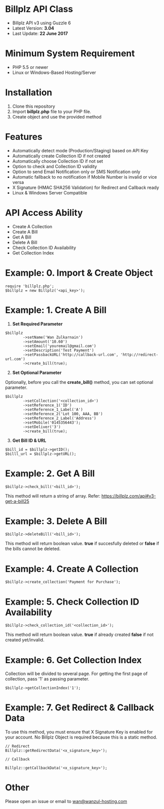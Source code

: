 # Billplz API Class

- Billplz API v3 using Guzzle 6 <br>
- Latest Version: **3.04** <br>
- Last Update: **22 June 2017**

# Minimum System Requirement
- PHP 5.5 or newer
- Linux or Windows-Based Hosting/Server

# Installation

1. Clone this repository
2. Import **billplz.php** file to your PHP file.
3. Create object and use the provided method

# Features

- Automatically detect mode (Production/Staging) based on API Key
- Automatically create Collection ID if not created
- Automatically choose Collection ID if not set
- Option to check and Collection ID validity
- Option to send Email Notification only or SMS Notification only
- Automatic fallback to no notification if Mobile Number is invalid or vice versa
- X Signature (HMAC SHA256 Validation) for Redirect and Callback ready
- Linux & Windows Server Compatible

# API Access Ability

- Create A Collection
- Create A Bill
- Get A Bill
- Delete A Bill
- Check Collection ID Availability
- Get Collection Index

# Example: 0. Import & Create Object

```
require 'billplz.php';
$billplz = new Billplz('<api_key>');
```

# Example: 1. Create A Bill

1. **Set Required Parameter**

```
$billplz
        ->setName('Wan Zulkarnain')
        ->setAmount('10.60')
        ->setEmail('youremail@gmail.com')
        ->setDescription('Test Payment')
        ->setPassbackURL('http://callback-url.com', 'http://redirect-url.com')
        ->create_bill(true);
```

2. **Set Optional Parameter**

Optionally, before you call the **create_bill()** method, you can set optional parameter. 

```
$billplz
        ->setCollection('<collection_id>')
        ->setReference_1('ID')
        ->setReference_1_Label('A')
        ->setReference_2('Lot 100, AAA, BB')
        ->setReference_2_Label('Address')
        ->setMobile('0145356443');
        ->setDeliver('3')
        ->create_bill(true);
```

3. **Get Bill ID & URL**

```
$bill_id = $billplz->getID();
$billl_url = $billplz->getURL();
```

# Example: 2. Get A Bill

```
$billplz->check_bill('<bill_id>');
```
This method will return a string of array. Refer: https://billplz.com/api#v3-get-a-bill25

# Example: 3. Delete A Bill

```
$billplz->deleteBill('<bill_id>');
```
This method will return boolean value. **true** if succesfully deleted or **false** if the bills cannot be deleted.

# Example: 4. Create A Collection

```
$billplz->create_collection('Payment for Purchase');
```

# Example: 5. Check Collection ID Availability

```
$billplz->check_collection_id('<collection_id>');
```
This method will return boolean value. **true** if already created **false** if not created yet/invalid.

# Example: 6. Get Collection Index

Collection will be divided to several page. For getting the first page of collection, pass '1' as passing parameter.

```
$billplz->getCollectionIndex('1');
```

# Example: 7. Get Redirect & Callback Data

To use this method, you must ensure that X Signature Key is enabled for your account. No Billplz Object is required because this is a static method.

```
// Redirect
Billplz::getRedirectData('<x_signature_key>');

// Callback

Billplz::getCallbackData('<x_signature_key>');
```

# Other

Please open an issue or email to wan@wanzul-hosting.com
